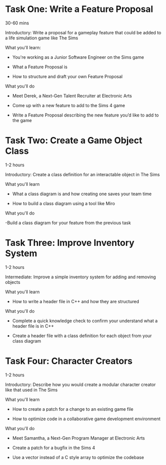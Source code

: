 # Task One: Write a Feature Proposal

30-60 mins

Introductory: Write a proposal for a gameplay feature that could be added to a life simulation game like The Sims

What you'll learn:

- You're working as a Junior Software Engineer on the Sims game

- What a Feature Proposal is

- How to structure and draft your own Feature Proposal

What you'll do

- Meet Derek, a Next-Gen Talent Recruiter at Electronic Arts

- Come up with a new feature to add to the Sims 4 game

- Write a Feature Proposal describing the new feature you’d like to add to the game

# Task Two: Create a Game Object Class

1-2 hours

Introductory: Create a class definition for an interactable object in The Sims

What you'll learn

- What a class diagram is and how creating one saves your team time

- How to build a class diagram using a tool like Miro

What you'll do

-Build a class diagram for your feature from the previous task

# Task Three: Improve Inventory System

1-2 hours

Intermediate: Improve a simple inventory system for adding and removing objects

What you'll learn

- How to write a header file in C++ and how they are structured

What you'll do

- Complete a quick knowledge check to confirm your understand what a header file is in C++

- Create a header file with a class definition for each object from your class diagram

# Task Four: Character Creators

1-2 hours

Introductory: Describe how you would create a modular character creator like that used in The Sims

What you'll learn

- How to create a patch for a change to an existing game file

- How to optimize code in a collaborative game development environment

What you'll do

- Meet Samantha, a Next-Gen Program Manager at Electronic Arts

- Create a patch for a bugfix in the Sims 4

- Use a vector instead of a C style array to optimize the codebase
